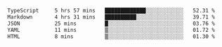 <!--START_SECTION:waka-->

```txt
TypeScript     5 hrs 57 mins   █████████████░░░░░░░░░░░░   52.31 %
Markdown       4 hrs 31 mins   ██████████░░░░░░░░░░░░░░░   39.71 %
JSON           25 mins         █░░░░░░░░░░░░░░░░░░░░░░░░   03.76 %
YAML           11 mins         ▒░░░░░░░░░░░░░░░░░░░░░░░░   01.72 %
HTML           8 mins          ▒░░░░░░░░░░░░░░░░░░░░░░░░   01.30 %
```

<!--END_SECTION:waka-->
